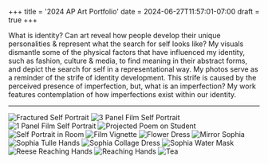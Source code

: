+++
title = '2024 AP Art Portfolio'
date = 2024-06-27T11:57:01-07:00
draft = true
+++

What is identity? Can art reveal how people develop their unique personalities & represent what the search for self looks like? My visuals dismantle some of the physical factors that have influenced my identity, such as fashion, culture & media, to find meaning in their abstract forms, and depict the search for self in a representational way. My photos serve as a reminder of the strife of identity development. This strife is caused by the perceived presence of imperfection, but, what is an imperfection? My work features contemplation of how imperfections exist within our identity.

---

![Fractured Self Portrait](/images/Face_DONE.jpg)
![3 Panel Film Self Portrait](/images/Film_3Panel.jpg)
![1 Panel Film Self Portrait](/images/Film_onePiece.jpg)
![Projected Poem on Student](/images/Poem.jpg) 
![Self Portrait in Room](/images/roomDone.jpg)
![Film Vignette](/images/SR_film_hands.jpg)
![Flower Dress](/images/SR_FLower.jpeg)
![Mirror Sophia](/images/SR_MirrorPhone.jpg)
![Sophia Tulle Hands](/images/SR_tulleHandsDONE.jpg)
![Sophia Collage Dress](/images/SR_WaterMask_collage1.jpg)
![Sophia Water Mask](/images/SR_WaterMask2.jpeg)
![Reese Reaching Hands](/images/SRoessler_TH_ReeseDone.jpg)
![Reaching Hands](/images/SRoessler_TwistyHandsDone-3.jpg)
![Tea](/images/TeaDone.1.jpg)